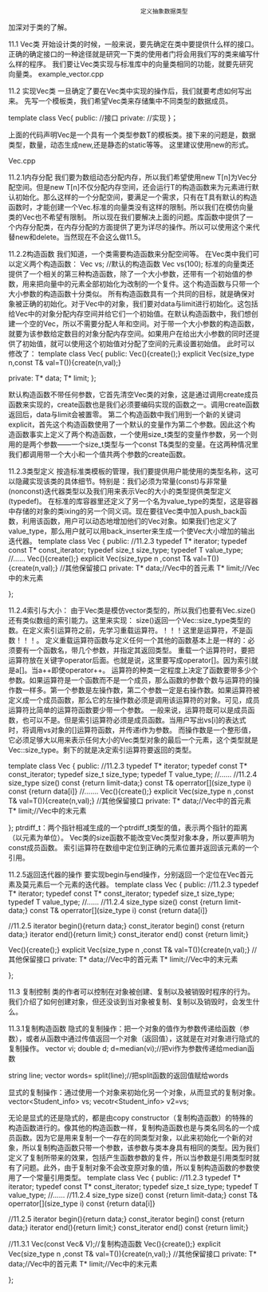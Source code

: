                                          定义抽象数据类型

加深对于类的了解。

11.1 Vec类
  开始设计类的时候，一般来说，要先确定在类中要提供什么样的接口。正确的确定接口的一种途径就是研究一下类的使用者门将会用我们写的类来编写什么样的程序。
  我们要让Vec类实现与标准库中的向量类相同的功能，就要先研究向量类。
  example_vector.cpp


11.2 实现Vec类
一旦确定了要在Vec类中实现的操作后，我们就要考虑如何写出来。
先写一个模板类，我们希望Vec类来存储集中不同类型的数据成员。

template <class T> class Vec{
public:
    //接口
private:
    //实现
}；

上面的代码声明Vec是一个具有一个类型参数T的模板类。接下来的问题是，数据类型，数量，动态生成new,还是静态的static等等。
这里建议使用new的形式。

Vec.cpp

  11.2.1内存分配
  我们要为数组动态分配内存，所以我们希望使用new T[n]为Vec分配空间。但是new T[n]不仅分配内存空间，还会运行T的构造函数来为元素进行默认初始化。那么这样的一个分配空间，要满足一个需求，只有在T具有默认的构造函数时，才能创建一个Vec<T>.标准的向量类没有这样的限制。所以我们在模仿向量类的Vec也不希望有限制。
  所以现在我们要解决上面的问题。库函数中提供了一个内存分配类，在内存分配的方面提供了更为详尽的操作。所以可以使用这个来代替new和delete。当然现在不会这么做11.5。

  11.2.2构造函数
  我们知道，一个类需要构造函数来分配空间等。
  在Vec类中我们可以定义两个构造函数：
  Vec<T> vs; //默认的构造函数
  Vec<T> vs(100);
  标准的向量类还提供了一个相关的第三种构造函数，除了一个大小参数，还带有一个初始值的参数，用来把向量中的元素全部初始化为改制的一个复件。这个构造函数与只带一个大小参数的构造函数十分类似。
  所有构造函数具有一个共同的目标，就是确保对象被正确的初始化。对于Vec中的对象，我们要对data与limit进行初始化。这包括给Vec中的对象分配内存空间并给它们一个初始值。在默认构造函数中，我们想创建一个空的Vec，所以不需要分配人年和空间。对于带一个大小参数的构造函数，就要为该参数给定数目的对象分配内存空间。如果用户在给出大小参数的同时还提供了初始值，就可以使用这个初始值对分配了空间的元素设置初始值。
  此时可以修改了：
  template<class T> class Vec{
  public:
    Vec(){create();}
    explicit Vec(size_type n,const T& val=T()){create(n,val);}

  private:
    T* data;
    T* limit;
  };

  默认构造函数不带任何参数，它首先清空Vec类的对象，这是通过调用create成员函数来实现的，create函数也是我们必须要编码实现的函数之一。调用create函数返回后，data与limit会被置零。
  第二个构造函数中我们用到一个新的关键词explicit，首先这个构造函数使用了一个默认的变量作为第二个参数。因此这个构造函数事实上定义了两个构造函数，一个使用size_t类型的变量作参数，另一个则用的是两个参数——一个size_t类型与一个const T&类型的变量。在这两种情况里我们都调用带一个大小和一个值共两个参数的create函数。


  11.2.3类型定义
  按造标准类模板的管理，我们要提供用户能使用的类型名称，这可以隐藏实现该类的具体细节。特别是：我们必须为常量(const)与非常量(nonconst)迭代器类型以及我们用来表示Vec的大小的类型提供类型定义(typedef)。
  在标准的库容器里还定义了另一个名为value_type的类型，这是容器中存储的对象的类ixing的另一个同义词。现在要往Vec类中加入push_back函数，利用该函数，用户可以动态地增加他们的Vec对象。如果我们也定义了value_type，那么用户就可以用back_inserter来生成一个使Vec大小增加的输出迭代器。
  template <class T> class Vec
{
public:
  //11.2.3
  typedef T* iterator;
  typedef const T* const_iterator;
  typedef size_t size_type;
  typedef T value_type;
  //......
  Vec(){create();}
  explicit Vec(size_type n ,const T& val=T()){create(n,val);}
  //其他保留接口
private:
  T* data;//Vec中的首元素
  T* limit;//Vec中的末元素

};


  11.2.4索引与大小：
  由于Vec类是模仿vector类型的，所以我们也要有Vec.size()还有类似数组的索引能力。这里来实现：
  size()返回一个Vec::size_type类型的数。在定义索引运算符之前，先学习重载运算符。！！！这里是运算符，不是函数！！！。
  定义重载运算符函数与定义任何一个其他的函数基本上是一样的：必须要有一个函数名，带几个参数，并指定其返回类型。
  重载一个运算符时，要把运算符放在关键字operator后面。也就是说，这里要写成operator[]。因为索引就是a[]。当a++即使operator++。
  运算符的种类一定程度上决定了函数要带多少个参数。如果运算符是一个函数而不是一个成员，那么函数的参数个数与运算符的操作数一样多。第一个参数是左操作数，第二个参数一定是右操作数。如果运算符被定义成一个成员函数，那么它的左操作数必须是调用该运算符的对象。可见，成员运算符比简单的运算符函数要少带一个参数。
  一般来说，运算符既可以是成员函数，也可以不是。但是索引运算符必须是成员函数。当用户写出vs[i]的表达式时，将调用vs对象的[]运算符函数，并传递i作为参数。
  而操作数是一个整形值，它必须足够大以用来表示任何大小的Vec类型对象的最后一个元素，这个类型就是Vec::size_type。剩下的就是决定索引运算符要返回的类型。

template <class T> class Vec
{
public:
  //11.2.3
  typedef T* iterator;
  typedef const T* const_iterator;
  typedef size_t size_type;
  typedef T value_type;
  //......
  //11.2.4
  size_type size() const {return limit-data;}
  const T& operrator[](size_type i) const {return data[i]}
  //.......
  Vec(){create();}
  explicit Vec(size_type n ,const T& val=T()){create(n,val);}
  //其他保留接口
private:
  T* data;//Vec中的首元素
  T* limit;//Vec中的末元素

};
  ptrdiff_t：两个指针相减生成的一个ptrdiff_t类型的值，表示两个指针的距离（以元素为单位）。
  Vec类的size函数不能改变Vec类型对象本身，所以要声明为const成员函数。
  索引运算符在数组中定位到正确的元素位置并返回该元素的一个引用。


  11.2.5返回迭代器的操作
  要实现begin与end操作，分别返回一个定位在Vec首元素及莫元素后一个元素的迭代器。
template <class T> class Vec
{
public:
  //11.2.3
  typedef T* iterator;
  typedef const T* const_iterator;
  typedef size_t size_type;
  typedef T value_type;
  //......
  //11.2.4
  size_type size() const {return limit-data;}
  const T& operrator[](size_type i) const {return data[i]}

  //11.2.5
  iterator begin(){return data;}
  const_iterator begin() const {return data;}
  iterator end(){return limit;}
  const_iterator end() const {return limit;}
  
  Vec(){create();}
  explicit Vec(size_type n ,const T& val=T()){create(n,val);}
  //其他保留接口
private:
  T* data;//Vec中的首元素
  T* limit;//Vec中的末元素

};

11.3 复制控制
  类的作者可以控制在对象被创建、复制以及被销毁时程序的行为。我们介绍了如何创建对象，但还没谈到当对象被复制、复制以及销毁时，会发生什么。

  11.3.1复制构造函数
  隐式的复制操作：把一个对象的值作为参数传递给函数（参数），或者从函数中通过传值返回一个对象（返回值），这就是在对对象进行隐式的复制操作。
  vector<int> vi;
  double d;
  d=median(vi);//把vi作为参数传递给median函数

  string line;
  vector<string> words= split(line);//把split函数的返回值赋给words

  显式的复制操作：通过使用一个对象来初始化另一个对象，从而显式的复制对象。
  vector<Student_info> vs;
  vecotr<Student_info> v2=vs;

  无论是显式的还是隐式的，都是由copy constructor（复制构造函数）的特殊的构造函数进行的。像其他的构造函数一样，复制构造函数也是与类名同名的一个成员函数。因为它是用来复制一个一存在的同类型对象，以此来初始化一个新的对象，所以复制构造函数只带一个参数，该参数与类本身具有相同的类型。因为我们定义了复制所带来的效果，包括产生函数参数的复件，所以当参数是引用类型时就有了问题。此外，由于复制对象不会改变原对象的值，所以复制构造函数的参数使用了一个常量引用类型。
  template <class T> class Vec
{
public:
  //11.2.3
  typedef T* iterator;
  typedef const T* const_iterator;
  typedef size_t size_type;
  typedef T value_type;
  //......
  //11.2.4
  size_type size() const {return limit-data;}
  const T& operrator[](size_type i) const {return data[i]}

  //11.2.5
  iterator begin(){return data;}
  const_iterator begin() const {return data;}
  iterator end(){return limit;}
  const_iterator end() const {return limit;}

  //11.3.1
  Vec(const Vec& V);//复制构造函数
  Vec(){create();}
  explicit Vec(size_type n ,const T& val=T()){create(n,val);}
  //其他保留接口
private:
  T* data;//Vec中的首元素
  T* limit;//Vec中的末元素

};

  
